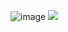![image](https://github.com/user-attachments/assets/1cf412c3-ff5e-417f-bab1-b24a427d3245)
![](https://komarev.com/ghpvc/?k4sp3r00&color=blueviolet)
